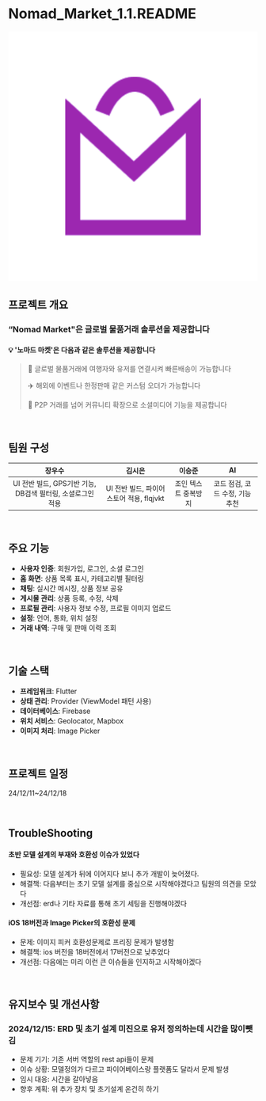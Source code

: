 # Nomad_Market_1.1.README

![Nomad Market Logo](assets/nomadmarketlogo4_1.png)

## 프로젝트 개요

### “Nomad Market"은 글로벌 물품거래 솔루션을 제공합니다

#### 💡 '노마드 마켓'은 다음과 같은 솔루션을 제공합니다

> 🧳 글로벌 물품거래에 여행자와 유저를 연결시켜 빠른배송이 가능합니다
>
> ✈️ 해외에 이벤트나 한정판매 같은 커스텀 오더가 가능합니다
>
> 🚂 P2P 거래를 넘어 커뮤니티 확장으로 소셜미디어 기능을 제공합니다

<br/>

## 팀원 구성

|                         **장우수**                         |                **김시은**                |      **이승준**      |             **AI**              |
| :--------------------------------------------------------: | :--------------------------------------: | :------------------: | :-----------------------------: |
| UI 전반 빌드, GPS기반 기능, DB검색 필터링, 소셜로그인 적용 | UI 전반 빌드, 파이어스토어 적용, flqjvkt | 조인 텍스트 중복방지 | 코드 점검, 코드 수정, 기능 추천 |

<br/>

## 주요 기능

- **사용자 인증**: 회원가입, 로그인, 소셜 로그인
- **홈 화면**: 상품 목록 표시, 카테고리별 필터링
- **채팅**: 실시간 메시징, 상품 정보 공유
- **게시물 관리**: 상품 등록, 수정, 삭제
- **프로필 관리**: 사용자 정보 수정, 프로필 이미지 업로드
- **설정**: 언어, 통화, 위치 설정
- **거래 내역**: 구매 및 판매 이력 조회

<br/>

## 기술 스택

- **프레임워크**: Flutter
- **상태 관리**: Provider (ViewModel 패턴 사용)
- **데이터베이스**: Firebase
- **위치 서비스**: Geolocator, Mapbox
- **이미지 처리**: Image Picker

<br/>

## 프로젝트 일정

24/12/11~24/12/18

<br/>

## TroubleShooting

#### 초반 모델 설계의 부재와 호환성 이슈가 있었다

- 필요성: 모델 설계가 뒤에 이어지다 보니 추가 개발이 늦어졌다.
- 해결책: 다음부터는 초기 모델 설계를 중심으로 시작해야겠다고 팀원의 의견을 모았다
- 개선점: erd나 기타 자료를 통해 초기 세팅을 진행해야겠다

#### iOS 18버전과 Image Picker의 호환성 문제

- 문제: 이미지 피커 호환성문제로 프리징 문제가 발생함
- 해결책: ios 버전을 18버전에서 17버전으로 낮추었다
- 개선점: 다음에는 미리 이런 큰 이슈들을 인지하고 시작해야겠다

<br/>

## 유지보수 및 개선사항

### 2024/12/15: ERD 및 초기 설계 미진으로 유저 정의하는데 시간을 많이뺏김

- 문제 기기: 기존 서버 역할의 rest api들이 문제
- 이슈 상황: 모델정의가 다르고 파이어베이스랑 플랫폼도 달라서 문제 발생
- 임시 대응: 시간을 갈아넣음
- 향후 계획: 위 추가 장치 및 초기설계 온건히 하기
